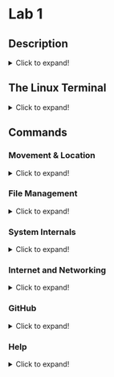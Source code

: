 # Lab 1
## Description
<details>
  <summary>Click to expand!</summary>
  
**Lab 1:** The purpose of Lab 1 is to familiarize oneself with common terminal commands for Linux-based systems. Roughly based on the following list of commands.
![image](https://user-images.githubusercontent.com/43688127/159589275-6f8833fc-fec4-4c1e-b83e-55be10f40290.png)
</details>

## The Linux Terminal
<details>
  <summary>Click to expand!</summary>
  
The Linux terminal (or Linux command line) is a textual representation of your basic computer file system. The entire computer could be controlled using text     commands sent through the terminal. **Commands** are small phrases, words, or characters that can be entered into the terminal to perform a specific action like moving files, changing directories, or deleting folders. Anything that isn't a part of the command is called an **argument** and serves as a modifier to the original command.  <br>

There are plenty of terminal tutorials on the internet. Here are a couple:  <br>
[opensource.com](https://opensource.com/article/21/8/linux-terminal#:~:text=The%20Linux%20terminal%20is%20a,the%20most%20efficient%20method%20available.)  <br>
[ubuntu.com](https://ubuntu.com/tutorials/command-line-for-beginners#1-overview)  <br>
[Ryans Tutorials](https://ryanstutorials.net/linuxtutorial/#structure)  <br>
</details>

## Commands
### Movement & Location
<details>
  <summary>Click to expand!</summary>
  
- `$ ls`  <br>
    <details>
      <summary>Click to expand!</summary>
  
    This command lists all of the files in your current directory. It's really useful since it can give a ton of other important information like file sizes, subdirectories, and hidden files.  <br>
    ![image](https://user-images.githubusercontent.com/43688127/159590129-17818d4a-dbb2-4422-8c57-ec7067b22725.png)  <br>
    This command can be modified with the following arguments for some cool and useful outputs:  <br>
    1. `$ ls -a` lists all files including hidden files  <br>
    2. `$ ls -F` lists files while including file types by putting different characters after the filename ('/' for directories and '\*' for executables)  <br>
    3. `$ ls -l` lists files vertically and includes important information in each column (starting from left to right)  <br>
    &nbsp;&nbsp;&nbsp;&nbsp;- **First column** gives file type and permissions  <br>
    &nbsp;&nbsp;&nbsp;&nbsp;- **Second column** gives the number of links to a file  <br>
    &nbsp;&nbsp;&nbsp;&nbsp;- **Third column** gives the name of the user who owns the file  <br>
    &nbsp;&nbsp;&nbsp;&nbsp;- **Fourth column** gives the name of the Unix group of users who own the file  <br>
    &nbsp;&nbsp;&nbsp;&nbsp;- **Fifth column** gives the size of the file in bytes  <br>
    &nbsp;&nbsp;&nbsp;&nbsp;- **Sixth column - Eigth column** give the month, day, and year or time respectively of when the file was last edited  <br>
    &nbsp;&nbsp;&nbsp;&nbsp;- **Ninth column** gives the name of the file  <br>
    4. `$ ls -R` gives a recursive listing of the directory (lists stuff in subdirectories)  <br>
    5. `$ ls -t` lists files using the time they were last edited (newest first)  <br>
    6. `$ ls -r` lists files in the reverse order that they would originally be listed in  <br>
    </details>
  
- `$ cd`  <br>
    <details>
      <summary>Click to expand!</summary>
      
    This command lets you travel into or out of directories depending on the argument that you specify. It's basically your tool to move around in the Linux terminal. Usually, you would use this after using `$ ls` to locate a specific directory. In the below example, I used `$ ls` to find the asm directory and then used the `$ cd` command to travel inside the asm directory.  <br>
![image](https://user-images.githubusercontent.com/43688127/159594750-f34f81ee-90f2-4495-bc4d-1b5f7fff227d.png)  <br>
This command can be modified with the following arguments to change where you end up:  <br>
    1. `$ cd directory_name` places you inside the directory you specified in 'directory_name' (must be within the current directory).   <br>
        *Note: Linux is case-sensitive!*  <br>
    2. `$ cd /new/file_path/directory` places you inside the directory you specified in the filepath '/new/file_path/directory'. This allows you to travel to a directory that isn't directly located in your current directory, and the filepath specified is known as an **absolute or full path**  <br>
    2. `$ cd..` moves you one directory back  <br>
    3. `$ cd` takes you straight to the home folder  <br>
    4. `$ cd -` takes you to your previous directory  <br>
    </details>
  
- `$ pwd`  <br>
    <details>
      <summary>Click to expand!</summary>
      
    This command tells you where you are in the system. It outputs your current absolute path.  <br>
    ![image](https://user-images.githubusercontent.com/43688127/159595125-fbb9ad85-ea1b-49ba-814f-93b75f2089a3.png)  <br>
    </details>
  
- `$ find`  <br>
    <details>
      <summary>Click to expand!</summary>
   
    This command allows you to locate the filepaths of specific items. This command can also contain arguments that can execute commands on the files it locates. The correct structure of the command is as follows:
    ```
    $ find [filepath of where to start searching] [expression determines what to find] [-arguments] [what to find]
    ```
    More information on this command and its arguments can be found [here](https://www.geeksforgeeks.org/find-command-in-linux-with-examples/).
    </details>
</details>

### File Management
<details>
  <summary>Click to expand!</summary>

- `$ cp`
    <details>
      <summary>Click to expand!</summary>
    
    This command allows you to copy files 
    </details>
  
- `$ mv`
    <details>
      <summary>Click to expand!</summary>
      
    </details>
  
- `$ rm`
    <details>
      <summary>Click to expand!</summary>
      
    </details>
  
- `$ cat`
    <details>
      <summary>Click to expand!</summary>
      
    </details>
  
- `$ nano`
    <details>
      <summary>Click to expand!</summary>
      
    </details>
  
- `$ mkdir`
    <details>
      <summary>Click to expand!</summary>
      
    </details>
  
- `$ rmdir`
    <details>
      <summary>Click to expand!</summary>
      
    </details>
  
- `$ chmod`
    <details>
      <summary>Click to expand!</summary>
      
    </details>
  
- `$ wget`
    <details>
      <summary>Click to expand!</summary>
      
    </details>
</details>

### System Internals
<details>
  <summary>Click to expand!</summary>

- `$ df`
    <details>
      <summary>Click to expand!</summary>
      
    </details>
  
- `$ hostname`
    <details>
      <summary>Click to expand!</summary>
      
    </details>
  
- `$ env`
    <details>
      <summary>Click to expand!</summary>
      
    </details>
  
- `$ ps`
    <details>
      <summary>Click to expand!</summary>
      
    </details>
  
- `$ uname`
    <details>
      <summary>Click to expand!</summary>
      
    </details>
</details>

### Internet and Networking
<details>
  <summary>Click to expand!</summary>

- `& ifconfig`
    <details>
      <summary>Click to expand!</summary>
      
    </details>
  
- `& ping`
    <details>
      <summary>Click to expand!</summary>
      
    </details>
  
- `& netstat`
    <details>
      <summary>Click to expand!</summary>
      
    </details>
</details>

### GitHub
<details>
  <summary>Click to expand!</summary>

- `$ git clone`
    <details>
      <summary>Click to expand!</summary>
      
    </details>
  
- `& git add`
    <details>
      <summary>Click to expand!</summary>
      
    </details>
  
- `& git commit`
    <details>
      <summary>Click to expand!</summary>
      
    </details>
  
- `& git push`
    <details>
      <summary>Click to expand!</summary>
      
    </details>
  
- `& git status`
    <details>
      <summary>Click to expand!</summary>
      
    </details>
</details>

### Help
<details>
  <summary>Click to expand!</summary>

- `$ man`
    <details>
      <summary>Click to expand!</summary>
      
    </details>
  
- `$ clear`
    <details>
      <summary>Click to expand!</summary>
      
    </details>
  
- `$ history`
    <details>
      <summary>Click to expand!</summary>
      
    </details>
  
- `$ kill`
    <details>
      <summary>Click to expand!</summary>
      
    </details>
</details>
